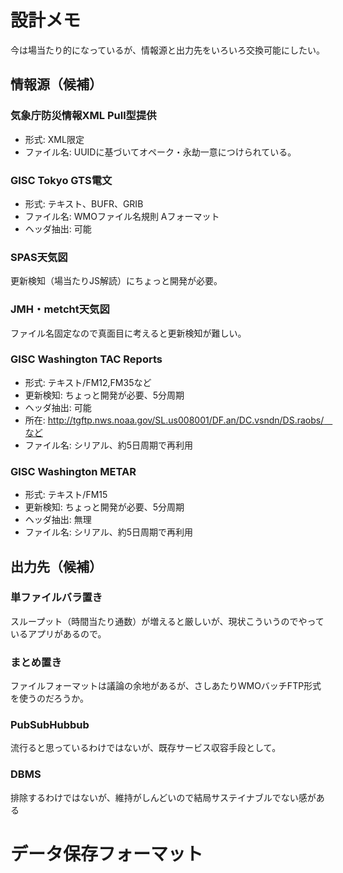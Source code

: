 # 設計メモ
今は場当たり的になっているが、情報源と出力先をいろいろ交換可能にしたい。
## 情報源（候補）

### 気象庁防災情報XML Pull型提供
* 形式: XML限定
* ファイル名: UUIDに基づいてオペーク・永劫一意につけられている。

### GISC Tokyo GTS電文
* 形式: テキスト、BUFR、GRIB
* ファイル名: WMOファイル名規則 Aフォーマット
* ヘッダ抽出: 可能

### SPAS天気図
更新検知（場当たりJS解読）にちょっと開発が必要。

### JMH・metcht天気図
ファイル名固定なので真面目に考えると更新検知が難しい。

### GISC Washington TAC Reports
* 形式: テキスト/FM12,FM35など
* 更新検知: ちょっと開発が必要、5分周期
* ヘッダ抽出: 可能
* 所在: http://tgftp.nws.noaa.gov/SL.us008001/DF.an/DC.vsndn/DS.raobs/　など
* ファイル名: シリアル、約5日周期で再利用

### GISC Washington METAR
* 形式: テキスト/FM15
* 更新検知: ちょっと開発が必要、5分周期
* ヘッダ抽出: 無理
* ファイル名: シリアル、約5日周期で再利用

## 出力先（候補）
### 単ファイルバラ置き
スループット（時間当たり通数）が増えると厳しいが、現状こういうのでやっているアプリがあるので。
### まとめ置き
ファイルフォーマットは議論の余地があるが、さしあたりWMOバッチFTP形式を使うのだろうか。
### PubSubHubbub
流行ると思っているわけではないが、既存サービス収容手段として。
### DBMS
排除するわけではないが、維持がしんどいので結局サステイナブルでない感がある
# データ保存フォーマット
